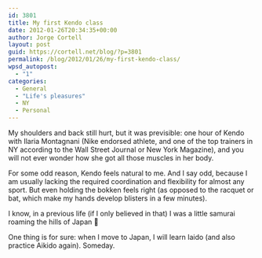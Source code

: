 ```yaml
---
id: 3801
title: My first Kendo class
date: 2012-01-26T20:34:35+00:00
author: Jorge Cortell
layout: post
guid: https://cortell.net/blog/?p=3801
permalink: /blog/2012/01/26/my-first-kendo-class/
wpsd_autopost:
  - "1"
categories:
  - General
  - "Life's pleasures"
  - NY
  - Personal
---
```

My shoulders and back still hurt, but it was previsible: one hour of Kendo with Ilaria Montagnani (Nike endorsed athlete, and one of the top trainers in NY according to the Wall Street Journal or New York Magazine), and you will not ever wonder how she got all those muscles in her body.

For some odd reason, Kendo feels natural to me. And I say odd, because I am usually lacking the required coordination and flexibility for almost any sport. But even holding the bokken feels right (as opposed to the racquet or bat, which make my hands develop blisters in a few minutes).

I know, in a previous life (if I only believed in that) I was a little samurai roaming the hills of Japan 🙂

One thing is for sure: when I move to Japan, I will learn Iaido (and also practice Aikido again). Someday.
